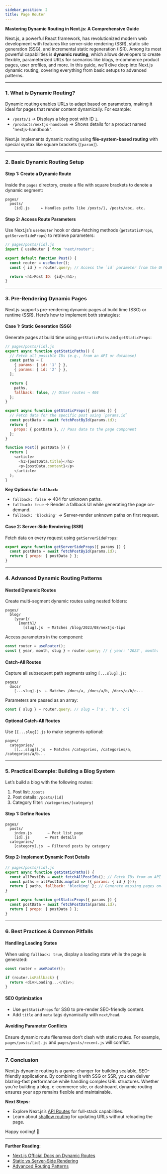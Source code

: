 ```yaml
---
sidebar_position: 2
title: Page Router
---
```


**Mastering Dynamic Routing in Next.js: A Comprehensive Guide**  

Next.js, a powerful React framework, has revolutionized modern web development with features like server-side rendering (SSR), static site generation (SSG), and incremental static regeneration (ISR). Among its most powerful capabilities is **dynamic routing**, which allows developers to create flexible, parameterized URLs for scenarios like blogs, e-commerce product pages, user profiles, and more. In this guide, we’ll dive deep into Next.js dynamic routing, covering everything from basic setups to advanced patterns.

---

### **1. What is Dynamic Routing?**  
Dynamic routing enables URLs to adapt based on parameters, making it ideal for pages that render content dynamically. For example:  
- `/posts/1` → Displays a blog post with ID `1`.  
- `/products/nextjs-handbook` → Shows details for a product named "nextjs-handbook".  

Next.js implements dynamic routing using **file-system-based routing** with special syntax like square brackets (`[param]`).

---

### **2. Basic Dynamic Routing Setup**  

#### **Step 1: Create a Dynamic Route**  
Inside the `pages` directory, create a file with square brackets to denote a dynamic segment:  
```
pages/
  posts/
    [id].js     ← Handles paths like /posts/1, /posts/abc, etc.
```

#### **Step 2: Access Route Parameters**  
Use Next.js’s `useRouter` hook or data-fetching methods (`getStaticProps`, `getServerSideProps`) to retrieve parameters:  

```javascript
// pages/posts/[id].js
import { useRouter } from 'next/router';

export default function Post() {
  const router = useRouter();
  const { id } = router.query; // Access the `id` parameter from the URL

  return <h1>Post ID: {id}</h1>;
}
```

---

### **3. Pre-Rendering Dynamic Pages**  
Next.js supports pre-rendering dynamic pages at build time (SSG) or runtime (SSR). Here’s how to implement both strategies:

#### **Case 1: Static Generation (SSG)**  
Generate pages at build time using `getStaticPaths` and `getStaticProps`:  

```javascript
// pages/posts/[id].js
export async function getStaticPaths() {
  // Fetch all possible IDs (e.g., from an API or database)
  const paths = [
    { params: { id: '1' } },
    { params: { id: '2' } },
  ];

  return { 
    paths, 
    fallback: false, // Other routes → 404
  };
}

export async function getStaticProps({ params }) {
  // Fetch data for the specific post using `params.id`
  const postData = await fetchPostById(params.id);
  return { 
    props: { postData }, // Pass data to the page component
  };
}

function Post({ postData }) {
  return (
    <article>
      <h1>{postData.title}</h1>
      <p>{postData.content}</p>
    </article>
  );
}
```

**Key Options for `fallback`:**  
- `fallback: false` → 404 for unknown paths.  
- `fallback: true` → Render a fallback UI while generating the page on-demand.  
- `fallback: 'blocking'` → Server-render unknown paths on first request.  

#### **Case 2: Server-Side Rendering (SSR)**  
Fetch data on every request using `getServerSideProps`:  
```javascript
export async function getServerSideProps({ params }) {
  const postData = await fetchPostById(params.id);
  return { props: { postData } };
}
```

---

### **4. Advanced Dynamic Routing Patterns**  

#### **Nested Dynamic Routes**  
Create multi-segment dynamic routes using nested folders:  
```
pages/
  blog/
    [year]/
      [month]/
        [slug].js  ← Matches /blog/2023/08/nextjs-tips
```
Access parameters in the component:  
```javascript
const router = useRouter();
const { year, month, slug } = router.query; // { year: '2023', month: '08', slug: 'nextjs-tips' }
```

#### **Catch-All Routes**  
Capture all subsequent path segments using `[...slug].js`:  
```
pages/
  docs/
    [...slug].js  ← Matches /docs/a, /docs/a/b, /docs/a/b/c...
```
Parameters are passed as an array:  
```javascript
const { slug } = router.query; // slug = ['a', 'b', 'c']
```

#### **Optional Catch-All Routes**  
Use `[[...slug]].js` to make segments optional:  
```
pages/
  categories/
    [[...slug]].js  ← Matches /categories, /categories/a, /categories/a/b...
```

---

### **5. Practical Example: Building a Blog System**  
Let’s build a blog with the following routes:  
1. Post list: `/posts`  
2. Post details: `/posts/[id]`  
3. Category filter: `/categories/[category]`  

#### **Step 1: Define Routes**  
```
pages/
  posts/
    index.js       ← Post list page
    [id].js       ← Post details
  categories/
    [category].js  ← Filtered posts by category
```

#### **Step 2: Implement Dynamic Post Details**  
```javascript
// pages/posts/[id].js
export async function getStaticPaths() {
  const allPostIds = await fetchAllPostIds(); // Fetch IDs from an API
  const paths = allPostIds.map(id => ({ params: { id } }));
  return { paths, fallback: 'blocking' }; // Generate missing pages on-demand
}

export async function getStaticProps({ params }) {
  const postData = await fetchPostData(params.id);
  return { props: { postData } };
}
```

---

### **6. Best Practices & Common Pitfalls**  

#### **Handling Loading States**  
When using `fallback: true`, display a loading state while the page is generated:  
```javascript
const router = useRouter();

if (router.isFallback) {
  return <div>Loading...</div>;
}
```

#### **SEO Optimization**  
- Use `getStaticProps` for SSG to pre-render SEO-friendly content.  
- Add `title` and `meta` tags dynamically with `next/head`.  

#### **Avoiding Parameter Conflicts**  
Ensure dynamic route filenames don’t clash with static routes. For example, `pages/posts/[id].js` and `pages/posts/recent.js` will conflict.  

---

### **7. Conclusion**  
Next.js dynamic routing is a game-changer for building scalable, SEO-friendly applications. By combining it with SSG or SSR, you can deliver blazing-fast performance while handling complex URL structures. Whether you’re building a blog, e-commerce site, or dashboard, dynamic routing ensures your app remains flexible and maintainable.  

**Next Steps:**  
- Explore Next.js’s [API Routes](https://nextjs.org/docs/api-routes) for full-stack capabilities.  
- Learn about [shallow routing](https://nextjs.org/docs/routing/shallow-routing) for updating URLs without reloading the page.  

Happy coding! 🚀  

---  
**Further Reading:**  
- [Next.js Official Docs on Dynamic Routes](https://nextjs.org/docs/routing/dynamic-routes)  
- [Static vs Server-Side Rendering](https://nextjs.org/docs/basic-features/data-fetching/overview)  
- [Advanced Routing Patterns](https://nextjs.org/docs/routing/dynamic-routes#catch-all-routes)